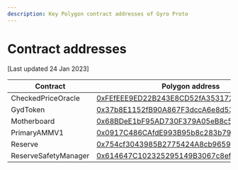 ```yaml
---
description: Key Polygon contract addresses of Gyro Proto
---
```


# Contract addresses

\[Last updated 24 Jan 2023]

| Contract             | Polygon address                                                                                                               |
| -------------------- | ----------------------------------------------------------------------------------------------------------------------------- |
| CheckedPriceOracle   | [0xFEfEEE9ED22B243E8CD52fA353172C3d44fFB434](https://polygonscan.com/address/0xfefeee9ed22b243e8cd52fa353172c3d44ffb434#code) |
| GydToken             | [0x37b8E1152fB90A867F3dccA6e8d537681B04705E](https://polygonscan.com/address/0x37b8e1152fb90a867f3dcca6e8d537681b04705e#code) |
| Motherboard          | [0x68BDeE1bF95AD730F379A05eB8c51fb5dFA07748](https://polygonscan.com/address/0x68bdee1bf95ad730f379a05eb8c51fb5dfa07748#code) |
| PrimaryAMMV1         | [0x0917C486CAfdE993B95b8c283b79fc228CB5b655](https://polygonscan.com/address/0x0917c486cafde993b95b8c283b79fc228cb5b655#code) |
| Reserve              | [0x754cf3043985B2775424A8cb9659139E9818927F](https://polygonscan.com/address/0x754cf3043985b2775424a8cb9659139e9818927f#code) |
| ReserveSafetyManager | [0x614647C102325295149B3067c8ef2de45908a684](https://polygonscan.com/address/0x614647c102325295149b3067c8ef2de45908a684#code) |
